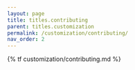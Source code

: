 ```yaml
---
layout: page
title: titles.contributing
parent: titles.customization
permalink: /customization/contributing/
nav_order: 2
---
```


{% tf customization/contributing.md %}